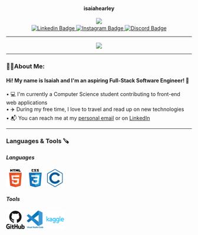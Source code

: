 <!DOCTYPE html>
<!--
**isaiahearley/isaiahearley** is a ✨ _special_ ✨ repository because its `README.md` (this file) appears on your GitHub profile.

Here are some ideas to get you started:

- 🔭 I’m currently working on ...
- 🌱 I’m currently learning ...
- 👯 I’m looking to collaborate on ...
- 🤔 I’m looking for help with ...
- 💬 Ask me about ...
- 📫 How to reach me: ...
- 😄 Pronouns: ...
- ⚡ Fun fact: ...
-->
<html>
  
  
<main>
  <!-- Intro Content -->
    <div id="header" align="center">
      <h4>isaiahearley</h4> 
      <img src="https://i.giphy.com/media/Ll22OhMLAlVDb8UQWe/giphy.webp" width="100"> 
        <div id="badges"> 
         <a href="https://www.linkedin.com/in/bsian433/">
          <img src="https://img.shields.io/badge/LinkedIn-blue" alt="Linkedin Badge">
         </a>      
         <a href="https://www.instagram.com/bsian_/">
           <img src="https://img.shields.io/badge/-Instagram-ff69b4" alt="Instagram Badge">
          </a>
         <a href="https://discord.gg/2xV8xPErST">
           <img src="https://img.shields.io/badge/-Discord-blueviolet" alt="Discord Badge">
         </a>
        </div>
    </div>
  <hr>
<!-- About Me -->
      <div class="about-img" align="center">
        <img src="https://c.tenor.com/GfSX-u7VGM4AAAAC/coding.gif" align="center"> 
      </div>
      <hr> 
        <h3>👨‍💻About Me:</h3> 
      <h4>Hi! My name is Isaiah and I'm an aspiring Full-Stack Software Engineer! 👋</h4> 
        <p>
          • 💻 I'm currently a Computer Science student contributing to front-end web applications<br>
          • ✈️ During my free time, I love to travel and read up on new technologies<br> 
          • 📬 You can reach me at my <a href="mailto:pokes135@gmail.com">personal email</a> or on <a href="https://www.linkedin.com/in/bsian433/">LinkedIn</a>
        </p>
      <hr>
<!-- Skills -->
<h3>Languages & Tools 🪚</h3> 
  <h5>Languages</h5>
  <p> 
   <img src="https://github.com/devicons/devicon/blob/master/icons/html5/html5-original-wordmark.svg" width="50">
   <img src="https://github.com/devicons/devicon/blob/master/icons/css3/css3-original-wordmark.svg" width="50">
   <img src="https://github.com/devicons/devicon/blob/master/icons/c/c-line.svg" width="50">
  </p> 
  <h5>Tools</h5>
  <p>
   <img src="https://github.com/devicons/devicon/blob/master/icons/github/github-original-wordmark.svg" width="50">
   <img src="https://github.com/devicons/devicon/blob/master/icons/vscode/vscode-original-wordmark.svg" width="50"> 
   <img src="https://github.com/devicons/devicon/blob/master/icons/kaggle/kaggle-original-wordmark.svg" width="50">
   <img src="
  </p>
  
    
  </main>
  
</html>
  

  
  
  
  


